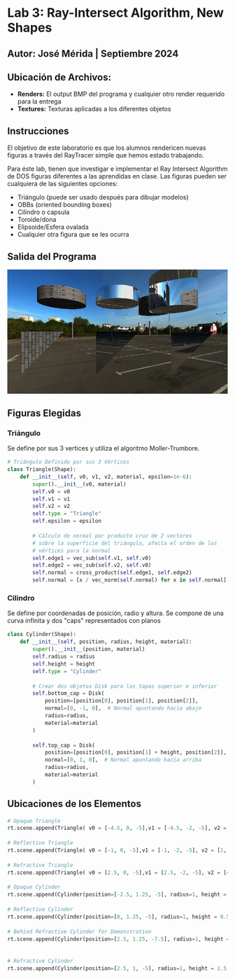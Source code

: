 # Lab 3: Ray-Intersect Algorithm, New Shapes
## Autor: José Mérida | Septiembre 2024
## Ubicación de Archivos:
- **Renders:** El output BMP del programa y cualquier otro render requerido para la entrega
- **Textures:** Texturas aplicadas a los diferentes objetos
## Instrucciones
El objetivo de este laboratorio es que los alumnos rendericen nuevas figuras a través del RayTracer simple que hemos estado trabajando.

Para éste lab, tienen que investigar e implementar el Ray Intersect Algorithm de DOS figuras diferentes a las aprendidas en clase. Las figuras pueden ser cualquiera de las siguientes opciones:

- Triángulo (puede ser usado después para dibujar modelos)
- OBBs (oriented bounding boxes)
- Cilindro o capsula
- Toroide/dona
- Elipsoide/Esfera ovalada
- Cualquier otra figura que se les ocurra

## Salida del Programa
![Render](/renders/output.bmp)

## Figuras Elegidas
### Triángulo
Se define por sus 3 vertices y utiliza el algoritmo Moller-Trumbore.
```python
# Triángulo Definido por sus 3 Vértices
class Triangle(Shape):
    def __init__(self, v0, v1, v2, material, epsilon=1e-6):
        super().__init__(v0, material)
        self.v0 = v0
        self.v1 = v1
        self.v2 = v2
        self.type = "Triangle"
        self.epsilon = epsilon 

        # Cálculo de normal por producto cruz de 2 vectores
        # sobre la superficie del triángulo, afecta el orden de los
        # vértices para la normal
        self.edge1 = vec_sub(self.v1, self.v0)
        self.edge2 = vec_sub(self.v2, self.v0)
        self.normal = cross_product(self.edge1, self.edge2)
        self.normal = [x / vec_norm(self.normal) for x in self.normal]
```
### Cilindro
Se define por coordenadas de posición, radio y altura. Se compone de una curva infinita y dos "caps" representados con planos
```python
class Cylinder(Shape):
    def __init__(self, position, radius, height, material):
        super().__init__(position, material)
        self.radius = radius
        self.height = height
        self.type = "Cylinder"

        # Crear dos objetos Disk para las tapas superior e inferior
        self.bottom_cap = Disk(
            position=[position[0], position[1], position[2]],
            normal=[0, -1, 0],  # Normal apuntando hacia abajo
            radius=radius,
            material=material
        )

        self.top_cap = Disk(
            position=[position[0], position[1] + height, position[2]],
            normal=[0, 1, 0],  # Normal apuntando hacia arriba
            radius=radius,
            material=material
        )
```
## Ubicaciones de los Elementos

```python
# Opaque Triangle
rt.scene.append(Triangle( v0 = [-4.5, 0, -5],v1 = [-4.5, -2, -5], v2 = [-2.5, 0, -5], material = brick))

# Reflective Triangle
rt.scene.append(Triangle( v0 = [-1, 0, -5],v1 = [-1, -2, -5], v2 = [1, 0, -5], material = mirror))

# Refractive Triangle
rt.scene.append(Triangle( v0 = [2.5, 0, -5],v1 = [2.5, -2, -5], v2 = [4.5, 0, -5], material = glass))

# Opaque Cylinder
rt.scene.append(Cylinder(position=[-2.5, 1.25, -5], radius=1, height = 0.5, material=brick))

# Reflective Cylinder
rt.scene.append(Cylinder(position=[0, 1.25, -5], radius=1, height = 0.5, material=mirror))

# Behind Refractive Cylinder for Demonstration
rt.scene.append(Cylinder(position=[2.5, 1.25, -7.5], radius=1, height = 1, material=brick))


# Refractive Cylinder
rt.scene.append(Cylinder(position=[2.5, 1, -5], radius=1, height = 1.5, material=glass))
```
